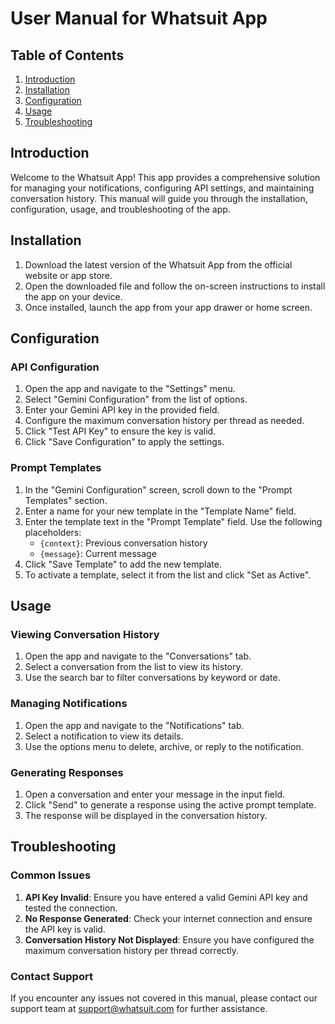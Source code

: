 # User Manual for Whatsuit App

## Table of Contents
1. [Introduction](#introduction)
2. [Installation](#installation)
3. [Configuration](#configuration)
4. [Usage](#usage)
5. [Troubleshooting](#troubleshooting)

## Introduction
Welcome to the Whatsuit App! This app provides a comprehensive solution for managing your notifications, configuring API settings, and maintaining conversation history. This manual will guide you through the installation, configuration, usage, and troubleshooting of the app.

## Installation
1. Download the latest version of the Whatsuit App from the official website or app store.
2. Open the downloaded file and follow the on-screen instructions to install the app on your device.
3. Once installed, launch the app from your app drawer or home screen.

## Configuration
### API Configuration
1. Open the app and navigate to the "Settings" menu.
2. Select "Gemini Configuration" from the list of options.
3. Enter your Gemini API key in the provided field.
4. Configure the maximum conversation history per thread as needed.
5. Click "Test API Key" to ensure the key is valid.
6. Click "Save Configuration" to apply the settings.

### Prompt Templates
1. In the "Gemini Configuration" screen, scroll down to the "Prompt Templates" section.
2. Enter a name for your new template in the "Template Name" field.
3. Enter the template text in the "Prompt Template" field. Use the following placeholders:
   - `{context}`: Previous conversation history
   - `{message}`: Current message
4. Click "Save Template" to add the new template.
5. To activate a template, select it from the list and click "Set as Active".

## Usage
### Viewing Conversation History
1. Open the app and navigate to the "Conversations" tab.
2. Select a conversation from the list to view its history.
3. Use the search bar to filter conversations by keyword or date.

### Managing Notifications
1. Open the app and navigate to the "Notifications" tab.
2. Select a notification to view its details.
3. Use the options menu to delete, archive, or reply to the notification.

### Generating Responses
1. Open a conversation and enter your message in the input field.
2. Click "Send" to generate a response using the active prompt template.
3. The response will be displayed in the conversation history.

## Troubleshooting
### Common Issues
1. **API Key Invalid**: Ensure you have entered a valid Gemini API key and tested the connection.
2. **No Response Generated**: Check your internet connection and ensure the API key is valid.
3. **Conversation History Not Displayed**: Ensure you have configured the maximum conversation history per thread correctly.

### Contact Support
If you encounter any issues not covered in this manual, please contact our support team at support@whatsuit.com for further assistance.

